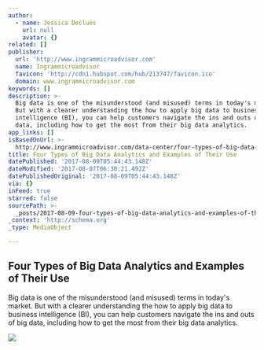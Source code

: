```yaml
---
author:
  - name: Jessica Declues
    url: null
    avatar: {}
related: []
publisher:
  url: 'http://www.ingrammicroadvisor.com'
  name: Ingrammicroadvisor
  favicon: 'http://cdn1.hubspot.com/hub/213747/favicon.ico'
  domain: www.ingrammicroadvisor.com
keywords: []
description: >-
  Big data is one of the misunderstood (and misused) terms in today's market.
  But with a clearer understanding the how to apply big data to business
  intelligence (BI), you can help customers navigate the ins and outs of big
  data, including how to get the most from their big data analytics.
app_links: []
isBasedOnUrl: >-
  http://www.ingrammicroadvisor.com/data-center/four-types-of-big-data-analytics-and-examples-of-their-use/
title: Four Types of Big Data Analytics and Examples of Their Use
datePublished: '2017-08-09T05:44:43.148Z'
dateModified: '2017-08-07T06:30:21.492Z'
datePublishedOriginal: '2017-08-09T05:44:43.148Z'
via: {}
inFeed: true
starred: false
sourcePath: >-
  _posts/2017-08-09-four-types-of-big-data-analytics-and-examples-of-their-use.md
_context: 'http://schema.org'
_type: MediaObject

---
```

<article style=""><h1>Four Types of Big Data Analytics and Examples of Their Use</h1><p>Big data is one of the misunderstood (and misused) terms in today's market. But with a clearer understanding the how to apply big data to business intelligence (BI), you can help customers navigate the ins and outs of big data, including how to get the most from their big data analytics.</p><img src="http://cdn2.hubspot.net/hub/213747/file-798534176-jpg/Big_Data/Blog_Images/four-big-data-types.jpg#keepProtocol" /></article>